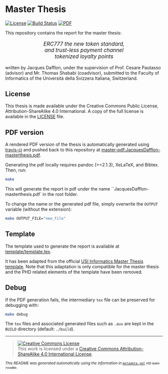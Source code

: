 # Master Thesis
[![License](https://img.shields.io/github/license/jacquesd/master-thesis.svg)](https://github.com/jacquesd/master-thesis/blob/master/LICENSE)
[![Build Status](https://travis-ci.org/jacquesd/master-thesis.svg?branch=master)](https://travis-ci.org/jacquesd/master-thesis)
[![PDF](https://img.shields.io/badge/PDF-latest-blue.svg?style=flat)](https://github.com/jacquesd/master-thesis/blob/master-pdf/JacquesDafflon-masterthesis.pdf)

This repository contains the report for the master thesis:



<p align="center" style="font-size:larger;">
<i>ERC777 the new token standard,<br />
and trust-less payment channel<br />
tokenized loyalty points</i>
</p>

written by Jacques Dafflon, under the supervision of Prof. Cesare Pautasso (advisor)  and  Mr. Thomas Shababi (coadvisor), submitted to the Faculty of Informatics of the Università della Svizzera Italiana, Switzerland.


## License
This thesis is made available under the Creative Commons Public License, Attribution-ShareAlike 4.0
International. A copy of the full license is available in the [LICENSE](/LICENSE) file.

## PDF version
A rendered PDF version of the thesis is automatically generated using [travis-ci](https://travis-ci.org/jacquesd/master-thesis) and pushed back to this repository at [master-pdf:JacquesDafflon-masterthesis.pdf](https://github.com/jacquesd/master-thesis/blob/master-pdf/JacquesDafflon-masterthesis.pdf).

Generating the pdf locally requires pandoc (>=2.1.3), XeLaTeX, and Bibtex. Then, run:

``` bash
make
```

This will generate the report in pdf under the name ``JacquesDafflon-masterthesis.pdf` in the root folder.

To change the name or the generated pdf file, simply overwrite the `OUTPUT` variable (without the extension):

``` bash
make OUTPUT_FILE="new_file"
```

## Template
The template used to generate the report is available at [template/template.tex](template/template.tex).

It has been adapted from the official [USI Informatics Master Thesis template](http://www.inf.usi.ch/msc-thesis-stylesheet-159301.zip). Note that this adaptation is only compatible for the master thesis and the PHD related elements of the template have been removed.

## Debug
If the PDF generation fails, the intermediary `tex` file can be preserved for debugging with:

``` bash
make debug
```

The `tex` files and associated generated files such as `.aux` are kept in the `BUILD` directory (default: `./build`).

---
><a rel="license" href="http://creativecommons.org/licenses/by-sa/4.0/"><img alt="Creative Commons License" style="border-width:0" src="https://i.creativecommons.org/l/by-sa/4.0/88x31.png" /></a><br />This
work is licensed under a
<a rel="license" href="http://creativecommons.org/licenses/by-sa/4.0/">Creative
Commons Attribution-ShareAlike 4.0 International License</a>.

<small><i>This README was generated automatically using the information in [`metadata.yml`](metadata.yml) via `make readme`.</i></small>
